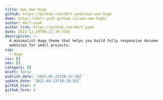 ```yaml
---
title: Uwe Uwe Hugo
github: https://github.com/mbrt-yeah/uwe-uwe-hugo
demo: https://mbrt-yeah.github.io/uwe-uwe-hugo/
author: mbrt-yeah
author_link: https://github.com/mbrt-yeah
date: 2023-11-29T06:21:39.739Z
description: >-
  A minimalist Hugo theme that helps you build fully responsive documentation
  websites for small projects.
ssg:
  - Hugo
css: []
cms: []
category: []
draft: false
publish_date: '2021-05-23T20:13:30Z'
update_date: '2021-08-13T18:18:56Z'
github_star: 9
github_fork: 4
---
```

